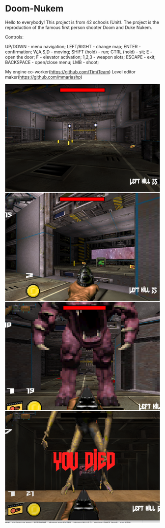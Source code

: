 # Doom-Nukem

Hello to everybody! This project is from 42 schools (Unit).
The project is the reproduction of the famous first person shooter Doom and Duke Nukem.

Controls:

UP/DOWN - menu navigation;
LEFT/RIGHT - change map;
ENTER - confirmation;
W,A,S,D - moving;
SHIFT (hold) - run;
CTRL (hold) - sit;
E - open the door;
F - elevator activation;
1,2,3 - weapon slots;
ESCAPE - exit;
BACKSPACE - open/close menu;
LMB - shoot;

My engine co-worker(https://github.com/TimiTeam)
Level editor maker(https://github.com/mmariashp)


<img src="room1.png" alt="room"/>

<img src="door2.png" alt="room"/>

<img src="enemy.png" alt="room"/>

<img src="die.png" alt="room"/>
